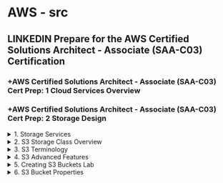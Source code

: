 # AWS - src

## LINKEDIN Prepare for the AWS Certified Solutions Architect - Associate (SAA-C03) Certification

### +AWS Certified Solutions Architect - Associate (SAA-C03) Cert Prep: 1 Cloud Services Overview

### +AWS Certified Solutions Architect - Associate (SAA-C03) Cert Prep: 2 Storage Design

<details>
<summary>1. Storage Services </summary>

# Storage Services

AWS offers a variety of storage services, requiring understanding to choose the right ones.

- Simple Storage Service (S3)
- Glacier
- CloudFront
- Elastic Block Store (EBS)
- The Storage Gateway 
- The Snow Family
- Databases

## Simple Storage Service (S3)

- Simple Storage Service (S3) is a primary service for general storage needs.
- It was one of the first storage services that Amazon ever offered with AWS.
- File storage, akin to S3 object storage, deals with objects or chunks of information.
- With file storage, we're dealing with objects, or chunks of information.
- AWS uses something similar to file storage with S3 called object storage, so they treat a file like an object.
- File storage is used all the time on our local networks with NAS devices. So, if you've ever connected a network-attached-storage device to your network, even at home, and you put files on there, you are using file-based storage.
- Now, within that NAS device, you don't actually access it at the allocation vector level, or the block or sector level. Instead, you're dealing with it as a file, or in S3 terminology, as an object.

## Glacier

- Glacier is suitable for archiving large amounts of data not frequently accessed.
- Glacier is for that archival data, someplace to put a large amount of data that you want to keep for a long time, but you're not necessarily worried about accessing it frequently or instantly.

## CloudFront

- CloudFront optimizes content delivery by caching data near users.
- CloudFront is about getting the stuff close to your users.
- It is simply making sure that web information, this kind of data that's accessed frequently by your website visitors, is cached at an Edge location that's near the customer.

## Elastic Block Store (EBS)

- Elastic Block Store (EBS) provides fast block-level access for instances.
- Block storage, used with EBS, offers data access similar to local hard drives.
- Elastic Block Store is the best storage solution to use for your instances when you want those instances to have very fast block-level access rather than object-level access. S3 is object level.
- It's used on local networks all the time. We use it with ISCSI; internet SCSI, or Fiber channel, et cetera. These are done to connect to storage area networks usually.
- Basically, what we're doing is, across the network, being able to get access to data in a similar way we do to local hard drives.
- AWS can use block storage with virtual machines within the AWS Cloud when you use Elastic Block Store, or EBS.

## The Storage Gateway 

- The Storage Gateway enables accessing cloud storage as if it's local.
- It is basically an appliance that you put on your local network, either a software appliance or a hardware appliance, that acts as a VPN connection into the Amazon Cloud so that you can access your storage as if it's local storage.

## The Snow Family

- The Snow Family assists in migrating massive data to the cloud.
- It is a collection of really three primary products that can be used in order to migrate data from your local data stores into the cloud when you have massive amounts of data that you need to move.

## Databases

- Databases also serve as storage solutions.

# Factors to consider when choosing a Storage Service:

- Consider factors like size, performance, and cost when selecting a storage service.
- Performance includes both access speed and the time it takes for data retrieval.
- Balance performance requirements with cost considerations; Glacier offers cost savings but delayed access.
- Choose storage services based on the urgency of data access and budget constraints.

# #END</details>

<details>
<summary>2. S3 Storage Class Overview </summary>

# S3 Storage Class Overview

- S3 is an AWS storage service focused on object storage.
- Objects are stored within buckets, which can hold files or any data chunks.
- Objects are automatically distributed across at least three Availability Zones for redundancy, except for the 1A class which uses only one zone for lower cost but reduced availability.
- S3 supports encryption and automatic data classification.
- Data classification aids in security and management tasks such as moving data to Glacier based on usage patterns.
- AWS enables direct big data analytics against data stored in S3 buckets without the need for database migration.
- S3 primarily offers object storage, not file storage.
- Different classes of S3 storage provide varying levels of availability and cost.
- Choose the appropriate method for data ingestion based on requirements and constraints.

# Getting Data into S3

## AWS APIs

- AWS APIs allow direct integration into applications for uploading data.

## Amazon Direct Connect

- Amazon Direct Connect establishes VPN connections for data transfer.

## Storage Gateway

- Storage Gateway synchronizes or replicates local data with S3.

## Kinesis Firehose

- Kinesis Firehose facilitates analytical data transfer to S3.

## Transfer Acceleration

- Transfer Acceleration speeds up data uploads globally but at increased cost.

## The Snow Family

- Snowball, Snowball Edge, and Snowmobile offer scalable solutions for data migration.
- Snowmobile is a large trailer capable of storing exabytes of data.
- Snowball Edge can run instances for analytics on-premises before transferring data to AWS.

![image](https://github.com/omeatai/src-aws/assets/32337103/74d73bd8-81bc-4d21-a445-4d92d99aac10)

# #END</details>

<details>
<summary>3. S3 Terminology </summary>

# S3 Terminology

- Buckets: Containers for storing objects in S3, with a default limit per AWS account.
- Regions: Geographic locations where buckets are created, affecting data accessibility and latency.
- Objects: Data stored within buckets, similar to files, but can also include structured data.
- Keys: Logical names of objects within buckets, analogous to file names.
- Object URLs: Unique URLs assigned to each object for internet access.
- Eventual Consistency: Objects may take some time to replicate across availability zones, leading to eventual consistency.
- Static Website Hosting: S3 is suitable for hosting static websites due to quick access and URL accessibility.

# S3 Operations:
- Creating and deleting buckets.
- Writing, reading, and deleting objects.
- Managing object properties.
- Listing keys in buckets.
 
# REST Interface (API):
- Represents S3's API for programming access.
- Utilizes CRUD operations (Create, Read, Update, Delete) mapped to HTTP methods (PUT, POST, GET, DELETE).
- Important for developers but less emphasized in architect or designer certifications.

# #END</details>

<details>
<summary>4. S3 Advanced Features </summary>

# S3 Advanced Features

## Prefixes and Delimiters:

- Used for organizing data within S3 buckets, resembling folder structures.
- Prefixes are strings of characters indicating hierarchy, while delimiters separate prefixes.

## Storage Classes:

- Different options for storing data in S3, including S3 Standard, S3 Infrequent Access, S3 Reduced Redundancy Storage, and Glacier.
- Vary in availability, redundancy, and cost.

![image](https://github.com/omeatai/src-aws/assets/32337103/8347fdc8-d31f-4829-a434-0d81d08d7dcc)

## Object Lifecycle Management:

- Automates the transition of objects between different storage classes over time based on predefined rules.
- Helps optimize costs by moving data to the most suitable storage class as per its usage pattern.

## Encryption:

- Server-side Encryption: AWS encrypts objects after upload and decrypts them upon access automatically.
- Client-side Encryption: Objects are encrypted locally before upload, ensuring security during transit.

## Versioning:

- Enables the storage of multiple versions of objects within S3 buckets.
- Once enabled, cannot be disabled, but can be suspended to prevent new versions from being created.

## Additional Features:

- Multifactor Authentication Delete (MFA Delete): Requires additional authentication (e.g., code sent to phone) to delete objects, enhancing security.
- Multipart Upload: Accelerates uploads of large files by splitting them into multiple parts for faster transmission and reassembly.
- Range GETs: Allows retrieval of specific portions of large files within S3 objects.
- Cross-Region Replication: Replicates data between S3 buckets in different AWS regions to ensure data durability and availability.
- Logging and Event Notifications: Logs actions performed on buckets and sends notifications for specified events, facilitating monitoring and management.
- Understanding these advanced features is crucial for effectively managing and optimizing S3 storage for various use cases and cost-efficiency.

# #END</details>

<details>
<summary>5. Creating S3 Buckets Lab </summary>

# Creating S3 Buckets Lab

- Everything related to Amazon S3 can be managed through the GUI interface of the AWS Management Console.

## Creating a Bucket:

- Navigate to the S3 management console.
- Click on "Create Bucket".
- Choose a DNS compliant bucket name, ensuring uniqueness globally across all of Amazon S3.
- Configure properties such as versioning, logging, tags, encryption, and access permissions.
- Review the settings and create the bucket.

## Bucket Properties:

- After creating the bucket, explore its properties, including options like versioning, server access logs, static website hosting, object-level logging, default encryption, tags, and more.
- Properties can be configured both during the creation process and afterward.

## Versioning:

- Enable versioning to store multiple versions of objects in the bucket.
- Once enabled, versioning cannot be disabled; it can only be suspended.

## Conclusion:

- Basic process of creating an S3 bucket involves choosing a unique name, configuring properties, and reviewing settings before creation.
- Further customization options include exploring bucket properties and enabling features like versioning for data management and security.

![image](https://github.com/omeatai/src-aws/assets/32337103/3a2ce10b-a4e5-4793-8b7b-5819e9c01669)
![image](https://github.com/omeatai/src-aws/assets/32337103/4cf9ef63-9e59-44ab-8801-755382a519af)
![image](https://github.com/omeatai/src-aws/assets/32337103/b10d28ec-12b6-4bb0-a573-2ca2b79a2bb0)
![image](https://github.com/omeatai/src-aws/assets/32337103/b864b0f6-d911-4382-b5e9-7807a2d0eb60)
![image](https://github.com/omeatai/src-aws/assets/32337103/a3250eaa-147b-4e2d-9dc3-b2ec53e1c33a)
![image](https://github.com/omeatai/src-aws/assets/32337103/244157b4-9477-4878-a07a-56b048eb6f8c)
![image](https://github.com/omeatai/src-aws/assets/32337103/53e0b407-8933-4416-8c81-81c6e88298df)
![image](https://github.com/omeatai/src-aws/assets/32337103/86c681e9-f71c-4a57-a0a6-8fea87b5fb0e)
![image](https://github.com/omeatai/src-aws/assets/32337103/bc2b0e52-37bd-4c70-82b4-3dc6104e93a7)
![image](https://github.com/omeatai/src-aws/assets/32337103/c13b7c2a-412b-42f9-b13b-1fb3d8e60254)
![image](https://github.com/omeatai/src-aws/assets/32337103/28356447-5458-4e83-8fe0-5e9733167da8)
![image](https://github.com/omeatai/src-aws/assets/32337103/7df4a408-05c0-4388-abcb-76a202b0b7a2)

# #END</details>

<details>
<summary>6. S3 Bucket Properties </summary>

# S3 Bucket Properties

```x

```

```x

```

```x

```

```x

```

```x

```

```x

```

```x

```

# #END</details>
